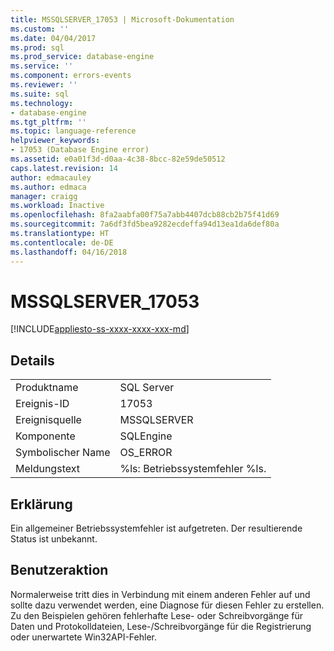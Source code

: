 ```yaml
---
title: MSSQLSERVER_17053 | Microsoft-Dokumentation
ms.custom: ''
ms.date: 04/04/2017
ms.prod: sql
ms.prod_service: database-engine
ms.service: ''
ms.component: errors-events
ms.reviewer: ''
ms.suite: sql
ms.technology:
- database-engine
ms.tgt_pltfrm: ''
ms.topic: language-reference
helpviewer_keywords:
- 17053 (Database Engine error)
ms.assetid: e0a01f3d-d0aa-4c38-8bcc-82e59de50512
caps.latest.revision: 14
author: edmacauley
ms.author: edmaca
manager: craigg
ms.workload: Inactive
ms.openlocfilehash: 8fa2aabfa00f75a7abb4407dcb88cb2b75f41d69
ms.sourcegitcommit: 7a6df3fd5bea9282ecdeffa94d13ea1da6def80a
ms.translationtype: HT
ms.contentlocale: de-DE
ms.lasthandoff: 04/16/2018
---
```

# <a name="mssqlserver17053"></a>MSSQLSERVER_17053
[!INCLUDE[appliesto-ss-xxxx-xxxx-xxx-md](../../includes/appliesto-ss-xxxx-xxxx-xxx-md.md)]
  
## <a name="details"></a>Details  
  
|||  
|-|-|  
|Produktname|SQL Server|  
|Ereignis-ID|17053|  
|Ereignisquelle|MSSQLSERVER|  
|Komponente|SQLEngine|  
|Symbolischer Name|OS_ERROR|  
|Meldungstext|%ls: Betriebssystemfehler %ls.|  
  
## <a name="explanation"></a>Erklärung  
Ein allgemeiner Betriebssystemfehler ist aufgetreten.  Der resultierende Status ist unbekannt.  
  
## <a name="user-action"></a>Benutzeraktion  
Normalerweise tritt dies in Verbindung mit einem anderen Fehler auf und sollte dazu verwendet werden, eine Diagnose für diesen Fehler zu erstellen. Zu den Beispielen gehören fehlerhafte Lese- oder Schreibvorgänge für Daten und Protokolldateien, Lese-/Schreibvorgänge für die Registrierung oder unerwartete Win32API-Fehler.  
  
